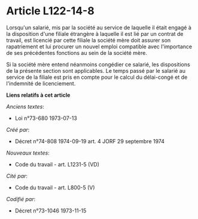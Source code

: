 # Article L122-14-8

Lorsqu'un salarié, mis par la société au service de laquelle il était engagé à la disposition d'une filiale étrangère à
laquelle il est lié par un contrat de travail, est licencié par cette filiale la société mère doit assurer son rapatriement
et lui procurer un nouvel emploi compatible avec l'importance de ses précédentes fonctions au sein de la société mère.

Si la société mère entend néanmoins congédier ce salarié, les dispositions de la présente section sont applicables. Le temps
passé par le salarié au service de la filiale est pris en compte pour le calcul du délai-congé et de l'indemnité de
licenciement.

**Liens relatifs à cet article**

_Anciens textes_:

  - Loi n°73-680 1973-07-13

_Créé par_:

  - Décret n°74-808 1974-09-19 art. 4 JORF 29 septembre 1974

_Nouveaux textes_:

  - Code du travail - art. L1231-5 (VD)

_Cité par_:

  - Code du travail - art. L800-5 (V)

_Codifié par_:

  - Décret n°73-1046 1973-11-15
